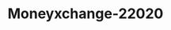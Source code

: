 ---
f_zip-code: 55044
f_state-code: MN
title: Moneyxchange-22020
f_phone: 952-435-3310
f_city-only: Lakeville
f_address: 16251 Kenrick Loop Lakeville
f_location-unique-id: '22020'
slug: moneyxchange-22020
updated-on: '2024-05-30T13:46:58.046Z'
created-on: '2024-05-30T13:36:59.803Z'
published-on: '2024-05-30T13:54:32.469Z'
f_city-state: cms/city/lakeville-mn.md
f_company: cms/company/moneyxchange.md
f_state: cms/state/minnesota.md
layout: '[payday-loan].html'
tags: payday-loan
---